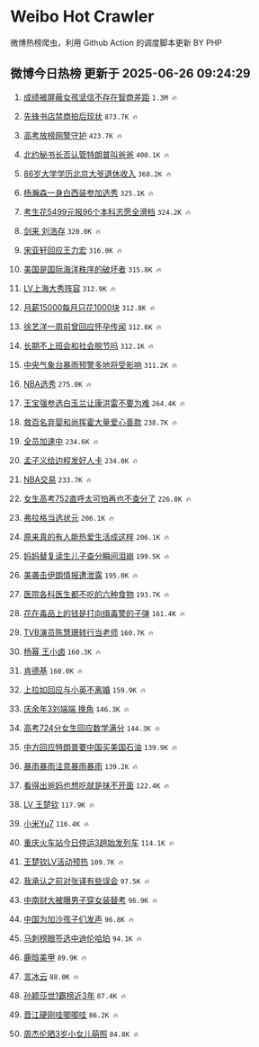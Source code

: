 # Weibo Hot Crawler 



微博热榜爬虫，利用 Github Action 的调度脚本更新 BY PHP 


## 微博今日热榜 更新于 2025-06-26 09:24:29 
1. [成绩被屏蔽女孩坚信不存在智商差距](https://s.weibo.com/weibo?q=%23%E6%88%90%E7%BB%A9%E8%A2%AB%E5%B1%8F%E8%94%BD%E5%A5%B3%E5%AD%A9%E5%9D%9A%E4%BF%A1%E4%B8%8D%E5%AD%98%E5%9C%A8%E6%99%BA%E5%95%86%E5%B7%AE%E8%B7%9D%23&t=31&band_rank=1&Refer=top) `1.3M 🔥` 

1. [先锋书店禁商拍后现状](https://s.weibo.com/weibo?q=%23%E5%85%88%E9%94%8B%E4%B9%A6%E5%BA%97%E7%A6%81%E5%95%86%E6%8B%8D%E5%90%8E%E7%8E%B0%E7%8A%B6%23&t=31&band_rank=2&Refer=top) `873.7K 🔥` 

1. [高考放榜网警守护](https://s.weibo.com/weibo?q=%23%E9%AB%98%E8%80%83%E6%94%BE%E6%A6%9C%E7%BD%91%E8%AD%A6%E5%AE%88%E6%8A%A4%23&t=31&band_rank=3&Refer=top) `423.7K 🔥` 

1. [北约秘书长否认管特朗普叫爸爸](https://s.weibo.com/weibo?q=%23%E5%8C%97%E7%BA%A6%E7%A7%98%E4%B9%A6%E9%95%BF%E5%90%A6%E8%AE%A4%E7%AE%A1%E7%89%B9%E6%9C%97%E6%99%AE%E5%8F%AB%E7%88%B8%E7%88%B8%23&t=31&band_rank=4&Refer=top) `400.1K 🔥` 

1. [86岁大学学历北京大爷退休收入](https://s.weibo.com/weibo?q=86%E5%B2%81%E5%A4%A7%E5%AD%A6%E5%AD%A6%E5%8E%86%E5%8C%97%E4%BA%AC%E5%A4%A7%E7%88%B7%E9%80%80%E4%BC%91%E6%94%B6%E5%85%A5&t=31&band_rank=5&Refer=top) `368.2K 🔥` 

1. [杨瀚森一身白西装参加选秀](https://s.weibo.com/weibo?q=%23%E6%9D%A8%E7%80%9A%E6%A3%AE%E4%B8%80%E8%BA%AB%E7%99%BD%E8%A5%BF%E8%A3%85%E5%8F%82%E5%8A%A0%E9%80%89%E7%A7%80%23&t=31&band_rank=6&Refer=top) `325.1K 🔥` 

1. [考生花5499元报96个本科志愿全滑档](https://s.weibo.com/weibo?q=%23%E8%80%83%E7%94%9F%E8%8A%B15499%E5%85%83%E6%8A%A596%E4%B8%AA%E6%9C%AC%E7%A7%91%E5%BF%97%E6%84%BF%E5%85%A8%E6%BB%91%E6%A1%A3%23&t=31&band_rank=7&Refer=top) `324.2K 🔥` 

1. [剑来 刘浩存](https://s.weibo.com/weibo?q=%E5%89%91%E6%9D%A5%20%E5%88%98%E6%B5%A9%E5%AD%98&t=31&band_rank=8&Refer=top) `320.0K 🔥` 

1. [宋亚轩回应王力宏](https://s.weibo.com/weibo?q=%23%E5%AE%8B%E4%BA%9A%E8%BD%A9%E5%9B%9E%E5%BA%94%E7%8E%8B%E5%8A%9B%E5%AE%8F%23&t=31&band_rank=9&Refer=top) `316.0K 🔥` 

1. [美国是国际海洋秩序的破坏者](https://s.weibo.com/weibo?q=%23%E7%BE%8E%E5%9B%BD%E6%98%AF%E5%9B%BD%E9%99%85%E6%B5%B7%E6%B4%8B%E7%A7%A9%E5%BA%8F%E7%9A%84%E7%A0%B4%E5%9D%8F%E8%80%85%23&t=31&band_rank=10&Refer=top) `315.8K 🔥` 

1. [LV上海大秀阵容](https://s.weibo.com/weibo?q=LV%E4%B8%8A%E6%B5%B7%E5%A4%A7%E7%A7%80%E9%98%B5%E5%AE%B9&t=31&band_rank=11&Refer=top) `312.9K 🔥` 

1. [月薪15000每月只花1000块](https://s.weibo.com/weibo?q=%E6%9C%88%E8%96%AA15000%E6%AF%8F%E6%9C%88%E5%8F%AA%E8%8A%B11000%E5%9D%97&t=31&band_rank=12&Refer=top) `312.8K 🔥` 

1. [徐艺洋一周前曾回应怀孕传闻](https://s.weibo.com/weibo?q=%23%E5%BE%90%E8%89%BA%E6%B4%8B%E4%B8%80%E5%91%A8%E5%89%8D%E6%9B%BE%E5%9B%9E%E5%BA%94%E6%80%80%E5%AD%95%E4%BC%A0%E9%97%BB%23&t=31&band_rank=13&Refer=top) `312.6K 🔥` 

1. [长期不上班会和社会脱节吗](https://s.weibo.com/weibo?q=%E9%95%BF%E6%9C%9F%E4%B8%8D%E4%B8%8A%E7%8F%AD%E4%BC%9A%E5%92%8C%E7%A4%BE%E4%BC%9A%E8%84%B1%E8%8A%82%E5%90%97&t=31&band_rank=14&Refer=top) `312.1K 🔥` 

1. [中央气象台暴雨预警多地将受影响](https://s.weibo.com/weibo?q=%23%E4%B8%AD%E5%A4%AE%E6%B0%94%E8%B1%A1%E5%8F%B0%E6%9A%B4%E9%9B%A8%E9%A2%84%E8%AD%A6%E5%A4%9A%E5%9C%B0%E5%B0%86%E5%8F%97%E5%BD%B1%E5%93%8D%23&t=31&band_rank=15&Refer=top) `311.2K 🔥` 

1. [NBA选秀](https://s.weibo.com/weibo?q=NBA%E9%80%89%E7%A7%80&t=31&band_rank=16&Refer=top) `275.0K 🔥` 

1. [王宝强参选白玉兰让康洪雷不要为难](https://s.weibo.com/weibo?q=%23%E7%8E%8B%E5%AE%9D%E5%BC%BA%E5%8F%82%E9%80%89%E7%99%BD%E7%8E%89%E5%85%B0%E8%AE%A9%E5%BA%B7%E6%B4%AA%E9%9B%B7%E4%B8%8D%E8%A6%81%E4%B8%BA%E9%9A%BE%23&t=31&band_rank=17&Refer=top) `264.4K 🔥` 

1. [救百名弃婴和尚挥霍大量爱心善款](https://s.weibo.com/weibo?q=%23%E6%95%91%E7%99%BE%E5%90%8D%E5%BC%83%E5%A9%B4%E5%92%8C%E5%B0%9A%E6%8C%A5%E9%9C%8D%E5%A4%A7%E9%87%8F%E7%88%B1%E5%BF%83%E5%96%84%E6%AC%BE%23&t=31&band_rank=18&Refer=top) `238.7K 🔥` 

1. [全员加速中](https://s.weibo.com/weibo?q=%E5%85%A8%E5%91%98%E5%8A%A0%E9%80%9F%E4%B8%AD&t=31&band_rank=19&Refer=top) `234.6K 🔥` 

1. [孟子义给边程发好人卡](https://s.weibo.com/weibo?q=%E5%AD%9F%E5%AD%90%E4%B9%89%E7%BB%99%E8%BE%B9%E7%A8%8B%E5%8F%91%E5%A5%BD%E4%BA%BA%E5%8D%A1&t=31&band_rank=20&Refer=top) `234.0K 🔥` 

1. [NBA交易](https://s.weibo.com/weibo?q=NBA%E4%BA%A4%E6%98%93&t=31&band_rank=21&Refer=top) `233.7K 🔥` 

1. [女生高考752直呼太可怕再也不查分了](https://s.weibo.com/weibo?q=%23%E5%A5%B3%E7%94%9F%E9%AB%98%E8%80%83752%E7%9B%B4%E5%91%BC%E5%A4%AA%E5%8F%AF%E6%80%95%E5%86%8D%E4%B9%9F%E4%B8%8D%E6%9F%A5%E5%88%86%E4%BA%86%23&t=31&band_rank=22&Refer=top) `226.8K 🔥` 

1. [弗拉格当选状元](https://s.weibo.com/weibo?q=%23%E5%BC%97%E6%8B%89%E6%A0%BC%E5%BD%93%E9%80%89%E7%8A%B6%E5%85%83%23&t=31&band_rank=23&Refer=top) `206.1K 🔥` 

1. [原来真的有人能热爱生活成这样](https://s.weibo.com/weibo?q=%E5%8E%9F%E6%9D%A5%E7%9C%9F%E7%9A%84%E6%9C%89%E4%BA%BA%E8%83%BD%E7%83%AD%E7%88%B1%E7%94%9F%E6%B4%BB%E6%88%90%E8%BF%99%E6%A0%B7&t=31&band_rank=24&Refer=top) `206.1K 🔥` 

1. [妈妈替复读生儿子查分瞬间泪崩](https://s.weibo.com/weibo?q=%23%E5%A6%88%E5%A6%88%E6%9B%BF%E5%A4%8D%E8%AF%BB%E7%94%9F%E5%84%BF%E5%AD%90%E6%9F%A5%E5%88%86%E7%9E%AC%E9%97%B4%E6%B3%AA%E5%B4%A9%23&t=31&band_rank=25&Refer=top) `199.5K 🔥` 

1. [美袭击伊朗情报遭泄露](https://s.weibo.com/weibo?q=%23%E7%BE%8E%E8%A2%AD%E5%87%BB%E4%BC%8A%E6%9C%97%E6%83%85%E6%8A%A5%E9%81%AD%E6%B3%84%E9%9C%B2%23&t=31&band_rank=26&Refer=top) `195.0K 🔥` 

1. [医院各科医生都不吃的六种食物](https://s.weibo.com/weibo?q=%E5%8C%BB%E9%99%A2%E5%90%84%E7%A7%91%E5%8C%BB%E7%94%9F%E9%83%BD%E4%B8%8D%E5%90%83%E7%9A%84%E5%85%AD%E7%A7%8D%E9%A3%9F%E7%89%A9&t=31&band_rank=27&Refer=top) `193.7K 🔥` 

1. [花在毒品上的钱是打向缉毒警的子弹](https://s.weibo.com/weibo?q=%23%E8%8A%B1%E5%9C%A8%E6%AF%92%E5%93%81%E4%B8%8A%E7%9A%84%E9%92%B1%E6%98%AF%E6%89%93%E5%90%91%E7%BC%89%E6%AF%92%E8%AD%A6%E7%9A%84%E5%AD%90%E5%BC%B9%23&t=31&band_rank=28&Refer=top) `161.4K 🔥` 

1. [TVB演员陈慧珊转行当老师](https://s.weibo.com/weibo?q=%23TVB%E6%BC%94%E5%91%98%E9%99%88%E6%85%A7%E7%8F%8A%E8%BD%AC%E8%A1%8C%E5%BD%93%E8%80%81%E5%B8%88%23&t=31&band_rank=29&Refer=top) `160.7K 🔥` 

1. [杨幂 王小卤](https://s.weibo.com/weibo?q=%E6%9D%A8%E5%B9%82%20%E7%8E%8B%E5%B0%8F%E5%8D%A4&t=31&band_rank=30&Refer=top) `160.3K 🔥` 

1. [肯德基](https://s.weibo.com/weibo?q=%E8%82%AF%E5%BE%B7%E5%9F%BA&t=31&band_rank=31&Refer=top) `160.0K 🔥` 

1. [上拉如回应与小英不离婚](https://s.weibo.com/weibo?q=%23%E4%B8%8A%E6%8B%89%E5%A6%82%E5%9B%9E%E5%BA%94%E4%B8%8E%E5%B0%8F%E8%8B%B1%E4%B8%8D%E7%A6%BB%E5%A9%9A%23&t=31&band_rank=32&Refer=top) `159.9K 🔥` 

1. [庆余年3刘端端 换角](https://s.weibo.com/weibo?q=%E5%BA%86%E4%BD%99%E5%B9%B43%E5%88%98%E7%AB%AF%E7%AB%AF%20%E6%8D%A2%E8%A7%92&t=31&band_rank=33&Refer=top) `146.3K 🔥` 

1. [高考724分女生回应数学满分](https://s.weibo.com/weibo?q=%23%E9%AB%98%E8%80%83724%E5%88%86%E5%A5%B3%E7%94%9F%E5%9B%9E%E5%BA%94%E6%95%B0%E5%AD%A6%E6%BB%A1%E5%88%86%23&t=31&band_rank=34&Refer=top) `144.3K 🔥` 

1. [中方回应特朗普要中国买美国石油](https://s.weibo.com/weibo?q=%23%E4%B8%AD%E6%96%B9%E5%9B%9E%E5%BA%94%E7%89%B9%E6%9C%97%E6%99%AE%E8%A6%81%E4%B8%AD%E5%9B%BD%E4%B9%B0%E7%BE%8E%E5%9B%BD%E7%9F%B3%E6%B2%B9%23&t=31&band_rank=35&Refer=top) `139.9K 🔥` 

1. [暴雨暴雨注意暴雨暴雨](https://s.weibo.com/weibo?q=%23%E6%9A%B4%E9%9B%A8%E6%9A%B4%E9%9B%A8%E6%B3%A8%E6%84%8F%E6%9A%B4%E9%9B%A8%E6%9A%B4%E9%9B%A8%23&t=31&band_rank=36&Refer=top) `139.2K 🔥` 

1. [看得出爸妈也想吃就是抹不开面](https://s.weibo.com/weibo?q=%E7%9C%8B%E5%BE%97%E5%87%BA%E7%88%B8%E5%A6%88%E4%B9%9F%E6%83%B3%E5%90%83%E5%B0%B1%E6%98%AF%E6%8A%B9%E4%B8%8D%E5%BC%80%E9%9D%A2&t=31&band_rank=37&Refer=top) `122.4K 🔥` 

1. [LV 王楚钦](https://s.weibo.com/weibo?q=LV%20%E7%8E%8B%E6%A5%9A%E9%92%A6&t=31&band_rank=38&Refer=top) `117.9K 🔥` 

1. [小米Yu7](https://s.weibo.com/weibo?q=%E5%B0%8F%E7%B1%B3Yu7&t=31&band_rank=39&Refer=top) `116.4K 🔥` 

1. [重庆火车站今日停运3趟始发列车](https://s.weibo.com/weibo?q=%23%E9%87%8D%E5%BA%86%E7%81%AB%E8%BD%A6%E7%AB%99%E4%BB%8A%E6%97%A5%E5%81%9C%E8%BF%903%E8%B6%9F%E5%A7%8B%E5%8F%91%E5%88%97%E8%BD%A6%23&t=31&band_rank=40&Refer=top) `114.1K 🔥` 

1. [王楚钦LV活动预热](https://s.weibo.com/weibo?q=%E7%8E%8B%E6%A5%9A%E9%92%A6LV%E6%B4%BB%E5%8A%A8%E9%A2%84%E7%83%AD&t=31&band_rank=41&Refer=top) `109.7K 🔥` 

1. [我承认之前对张译有些误会](https://s.weibo.com/weibo?q=%E6%88%91%E6%89%BF%E8%AE%A4%E4%B9%8B%E5%89%8D%E5%AF%B9%E5%BC%A0%E8%AF%91%E6%9C%89%E4%BA%9B%E8%AF%AF%E4%BC%9A&t=31&band_rank=42&Refer=top) `97.5K 🔥` 

1. [中南财大被曝男子穿女装替考](https://s.weibo.com/weibo?q=%23%E4%B8%AD%E5%8D%97%E8%B4%A2%E5%A4%A7%E8%A2%AB%E6%9B%9D%E7%94%B7%E5%AD%90%E7%A9%BF%E5%A5%B3%E8%A3%85%E6%9B%BF%E8%80%83%23&t=31&band_rank=43&Refer=top) `96.9K 🔥` 

1. [中国为加沙孩子们发声](https://s.weibo.com/weibo?q=%23%E4%B8%AD%E5%9B%BD%E4%B8%BA%E5%8A%A0%E6%B2%99%E5%AD%A9%E5%AD%90%E4%BB%AC%E5%8F%91%E5%A3%B0%23&t=31&band_rank=44&Refer=top) `96.8K 🔥` 

1. [马刺榜眼签选中迪伦哈珀](https://s.weibo.com/weibo?q=%23%E9%A9%AC%E5%88%BA%E6%A6%9C%E7%9C%BC%E7%AD%BE%E9%80%89%E4%B8%AD%E8%BF%AA%E4%BC%A6%E5%93%88%E7%8F%80%23&t=31&band_rank=45&Refer=top) `94.1K 🔥` 

1. [鹿晗美甲](https://s.weibo.com/weibo?q=%E9%B9%BF%E6%99%97%E7%BE%8E%E7%94%B2&t=31&band_rank=46&Refer=top) `89.9K 🔥` 

1. [言冰云](https://s.weibo.com/weibo?q=%E8%A8%80%E5%86%B0%E4%BA%91&t=31&band_rank=47&Refer=top) `88.0K 🔥` 

1. [孙颖莎世1霸榜近3年](https://s.weibo.com/weibo?q=%23%E5%AD%99%E9%A2%96%E8%8E%8E%E4%B8%961%E9%9C%B8%E6%A6%9C%E8%BF%913%E5%B9%B4%23&t=31&band_rank=48&Refer=top) `87.4K 🔥` 

1. [晋江硬刚哇唧唧哇](https://s.weibo.com/weibo?q=%23%E6%99%8B%E6%B1%9F%E7%A1%AC%E5%88%9A%E5%93%87%E5%94%A7%E5%94%A7%E5%93%87%23&t=31&band_rank=49&Refer=top) `86.2K 🔥` 

1. [周杰伦晒3岁小女儿萌照](https://s.weibo.com/weibo?q=%23%E5%91%A8%E6%9D%B0%E4%BC%A6%E6%99%923%E5%B2%81%E5%B0%8F%E5%A5%B3%E5%84%BF%E8%90%8C%E7%85%A7%23&t=31&band_rank=50&Refer=top) `84.8K 🔥` 

